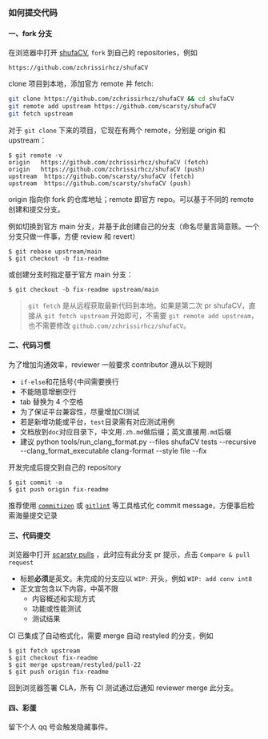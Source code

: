 ### 如何提交代码

#### 一、fork 分支
在浏览器中打开 [shufaCV](https://github.com/scarsty/shufaCV/), `fork` 到自己的 repositories，例如
```
https://github.com/zchrissirhcz/shufaCV
```

clone 项目到本地，添加官方 remote 并 fetch:

```bash
git clone https://github.com/zchrissirhcz/shufaCV && cd shufaCV
git remote add upstream https://github.com/scarsty/shufaCV
git fetch upstream
```

对于 `git clone` 下来的项目，它现在有两个 remote，分别是 origin 和 upstream：

```
$ git remote -v
origin   https://github.com/zchrissirhcz/shufaCV (fetch)
origin   https://github.com/zchrissirhcz/shufaCV (push)
upstream  https://github.com/scarsty/shufaCV (fetch)
upstream  https://github.com/scarsty/shufaCV (push)
```
origin 指向你 fork 的仓库地址；remote 即官方 repo。可以基于不同的 remote 创建和提交分支。

例如切换到官方 main 分支，并基于此创建自己的分支（命名尽量言简意赅。一个分支只做一件事，方便 review 和 revert）
```
$ git rebase upstream/main
$ git checkout -b fix-readme
```

或创建分支时指定基于官方 main 分支：
```
$ git checkout -b fix-readme upstream/main
```

> `git fetch` 是从远程获取最新代码到本地。如果是第二次 pr shufaCV，直接从  `git fetch upstream` 开始即可，不需要 `git remote add upstream`，也不需要修改 `github.com/zchrissirhcz/shufaCV`。

#### 二、代码习惯
为了增加沟通效率，reviewer 一般要求 contributor 遵从以下规则

* `if-else`和花括号`{`中间需要换行
* 不能随意增删空行
* tab 替换为 4 个空格
* 为了保证平台兼容性，尽量增加CI测试
* 若是新增功能或平台，`test`目录需有对应测试用例
* 文档放到`doc`对应目录下，中文用`.zh.md`做后缀；英文直接用`.md`后缀
* 建议 python tools/run_clang_format.py --files shufaCV tests --recursive --clang_format_executable clang-format --style file --fix

开发完成后提交到自己的 repository
```
$ git commit -a
$ git push origin fix-readme
```
推荐使用 [`commitizen`](https://pypi.org/project/commitizen/) 或 [`gitlint`](https://jorisroovers.com/gitlint/) 等工具格式化 commit message，方便事后检索海量提交记录

#### 三、代码提交
浏览器中打开 [scarsty pulls](https://github.com/scarsty/shufaCV/pulls) ，此时应有此分支 pr 提示，点击 `Compare & pull request`

* 标题**必须**是英文。未完成的分支应以 `WIP:` 开头，例如 `WIP: add conv int8`
* 正文宜包含以下内容，中英不限
    * 内容概述和实现方式
    * 功能或性能测试
    * 测试结果

CI 已集成了自动格式化，需要 merge 自动 restyled 的分支，例如
```
$ git fetch upstream
$ git checkout fix-readme
$ git merge upstream/restyled/pull-22
$ git push origin fix-readme
```
回到浏览器签署  CLA，所有 CI 测试通过后通知 reviewer merge 此分支。

#### 四、彩蛋
留下个人 qq 号会触发隐藏事件。
